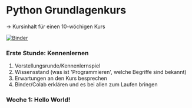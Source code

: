 # **Python Grundlagenkurs**
→ Kursinhalt für einen 10-wöchigen Kurs 

[![Binder](https://mybinder.org/badge_logo.svg)](https://mybinder.org/v2/gh/starcodecourses/Python-KI/PythonKI-V2)

### Erste Stunde: Kennenlernen 
1. Vorstellungsrunde/Kennenlernspiel
2. Wissensstand (was ist 'Programmieren', welche Begriffe sind bekannt)
3. Erwartungen an den Kurs besprechen
4. Binder/Colab erklären und es bei allen zum Laufen bringen

###  Woche 1: Hello World! 
